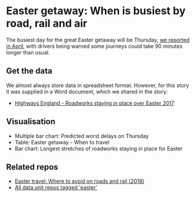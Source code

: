 # Easter getaway: When is busiest by road, rail and air

The busiest day for the great Easter getaway will be Thursday, [we reported in April](http://www.bbc.co.uk/news/uk-england-39503740), with drivers being warned some journeys could take 90 minutes longer than usual.

## Get the data

We almost always store data in spreadsheet format. However, for this story it was supplied in a Word document, which we shared in the story:

* [Highways England - Roadworks staying in place over Easter 2017](https://docs.google.com/document/d/1ySm32Z92c-WwJ7pCJrdukkgjlwV8vRFO6TKSUvSIi54/pub)

## Visualisation

* Multiple bar chart: Predicted worst delays on Thursday
* Table: Easter getaway - When to travel
* Bar chart: Longest stretches of roadworks staying in place for Easter

## Related repos

* [Easter travel: Where to avoid on roads and rail (2018)](https://github.com/BBC-Data-Unit/easter-travel)
* [All data unit repos tagged 'easter'](https://github.com/search?q=topic%3Aeaster+org%3ABBC-Data-Unit&type=Repositories)
